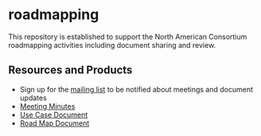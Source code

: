 roadmapping
===========

This repository is established to support the North American Consortium roadmapping activities including document sharing and review.

## Resources and Products

* Sign up for the [mailing list](http://eepurl.com/VYugr) to be notified about meetings and document updates
* [Meeting Minutes](https://github.com/ros-industrial-consortium/roadmapping/tree/master/Meetings)
* [Use Case Document](https://github.com/ros-industrial-consortium/roadmapping/blob/master/UseCases.md)
* [Road Map Document](https://github.com/ros-industrial-consortium/roadmapping/blob/master/RoadmappingDocument.md)
